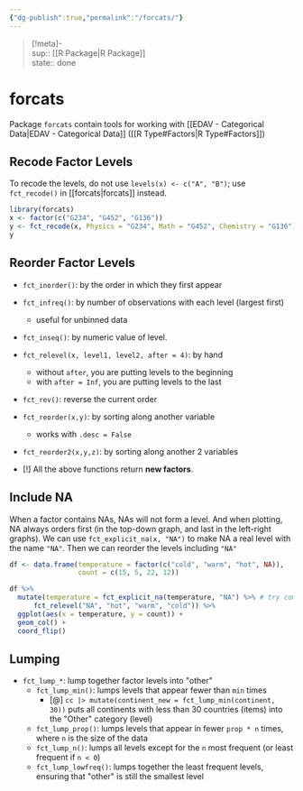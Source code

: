 ```yaml
---
{"dg-publish":true,"permalink":"/forcats/"}
---
```


> [!meta]-  
sup:: [[R Package\|R Package]]  
state:: done  

# forcats

Package `forcats` contain tools for working with [[EDAV - Categorical Data\|EDAV - Categorical Data]] ([[R Type#Factors\|R Type#Factors]])

## Recode Factor Levels

To recode the levels, do not use `levels(x) <- c("A", "B")`; use `fct_recode()` in [[forcats\|forcats]] instead.

```r
library(forcats)
x <- factor(c("G234", "G452", "G136"))  
y <- fct_recode(x, Physics = "G234", Math = "G452", Chemistry = "G136")  
y
```

## Reorder Factor Levels

- `fct_inorder()`: by the order in which they first appear
- `fct_infreq()`: by number of observations with each level (largest first)
    - useful for unbinned data
- `fct_inseq()`: by numeric value of level.
- `fct_relevel(x, level1, level2, after = 4)`: by hand
    - without `after`, you are putting levels to the beginning
    - with `after = Inf`, you are putting levels to the last
- `fct_rev()`: reverse the current order
- `fct_reorder(x,y)`: by sorting along another variable
    - works with `.desc = False`
- `fct_reorder2(x,y,z)`: by sorting along another 2 variables

- [!] All the above functions return **new factors**.

## Include NA

When a factor contains NAs, NAs will not form a level. And when plotting, NA always orders first (in the top-down graph, and last in the left-right graphs). We can use `fct_explicit_na(x, "NA")` to make NA a real level with the name `"NA"`. Then we can reorder the levels including `"NA"`

```r
df <- data.frame(temperature = factor(c("cold", "warm", "hot", NA)),
                 count = c(15, 5, 22, 12))

df %>%
  mutate(temperature = fct_explicit_na(temperature, "NA") %>% # try comment this and the following lines
      fct_relevel("NA", "hot", "warm", "cold")) %>%
  ggplot(aes(x = temperature, y = count)) +
  geom_col() +
  coord_flip()
```

## Lumping

- `fct_lump_*`: lump together factor levels into "other"
    - `fct_lump_min()`: lumps levels that appear fewer than `min`
          times
        - [@] `cc |> mutate(continent_new = fct_lump_min(continent, 30))` puts all continents with less than 30 countries (items) into the "Other" category (level)
    - `fct_lump_prop()`: lumps levels that appear in fewer `prop * n` times, where `n` is the size of the data
    - `fct_lump_n()`: lumps all levels except for the `n` most frequent (or least frequent if `n < 0`)
    - `fct_lump_lowfreq()`: lumps together the least frequent
      levels, ensuring that "other" is still the smallest level
